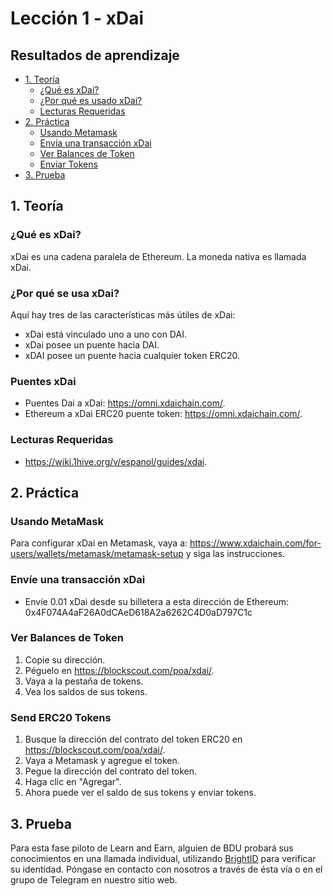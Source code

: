 # Lección 1 - xDai

## Resultados de aprendizaje
- [1. Teoría](#1.-Teoría)
  - [¿Qué es xDai?](#Que-es-xDai)
  - [¿Por qué es usado xDai?](#Por-que-es-ussdo-xDai)
  - [Lecturas Requeridas](#Lecturas-Requeridas)
- [2. Práctica](#2.-Practica)
  - [Usando Metamask](#Usando-Metamask)
  - [Envía una transacción xDai](#Envia-una-transaccion-xDai)
  - [Ver Balances de Token](#Ver-balances-de-Token)
  - [Enviar Tokens](#Enviar-Tokens)
- [3. Prueba](#3.-Prueba)

## 1. Teoría
### ¿Qué es xDai?
xDai es una cadena paralela de Ethereum. La moneda nativa es llamada xDai. 

### ¿Por qué se usa xDai?
Aquí hay tres de las características más útiles de xDai:
- xDai está vinculado uno a uno con DAI.
- xDai posee un puente hacia DAI.
- xDAI posee un puente hacia cualquier token ERC20.

### Puentes xDai 
- Puentes Dai a xDai: https://omni.xdaichain.com/.
- Ethereum a xDai ERC20 puente token: https://omni.xdaichain.com/.

### Lecturas Requeridas

- https://wiki.1hive.org/v/espanol/guides/xdai.

## 2. Práctica
### Usando MetaMask
Para configurar xDai en Metamask, vaya a: https://www.xdaichain.com/for-users/wallets/metamask/metamask-setup y siga las instrucciones.

### Envíe una transacción xDai
- Envíe 0.01 xDai desde su billetera a esta dirección de Ethereum: 0x4F074A4aF26A0dCAeD618A2a6262C4D0aD797C1c

### Ver Balances de Token
1. Copie su dirección.
 2. Péguelo en https://blockscout.com/poa/xdai/.
 3. Vaya a la pestaña de tokens.
 4. Vea los saldos de sus tokens.

### Send ERC20 Tokens
1. Busque la dirección del contrato del token ERC20 en https://blockscout.com/poa/xdai/.
 2. Vaya a Metamask y agregue el token.
 3. Pegue la dirección del contrato del token.
 4. Haga clic en "Agregar".
 5. Ahora puede ver el saldo de sus tokens y enviar tokens.

## 3. Prueba
Para esta fase piloto de Learn and Earn, alguien de BDU probará sus conocimientos en una llamada individual, utilizando [BrightID](https://www.brightid.org/) para verificar su identidad.  Póngase en contacto con nosotros a través de ésta vía o en el grupo de Telegram en nuestro sitio web.


